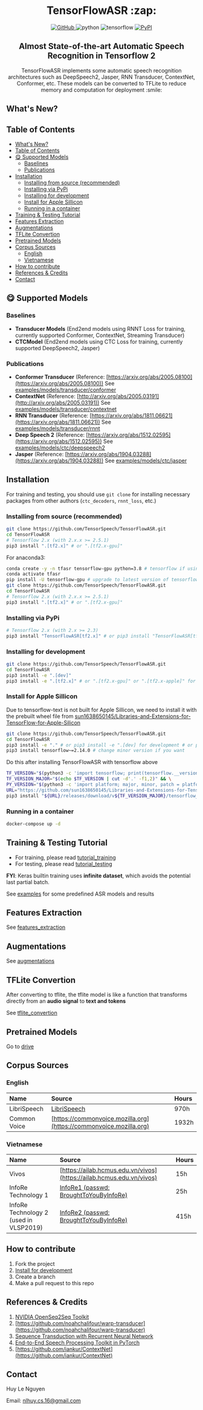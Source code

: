 <h1 align="center">
TensorFlowASR :zap:
</h1>
<p align="center">
<a href="https://github.com/TensorSpeech/TensorFlowASR/blob/main/LICENSE">
  <img alt="GitHub" src="https://img.shields.io/github/license/TensorSpeech/TensorFlowASR?logo=apache&logoColor=green">
</a>
<img alt="python" src="https://img.shields.io/badge/python-%3E%3D3.8-blue?logo=python">
<img alt="tensorflow" src="https://img.shields.io/badge/tensorflow-%3E%3D2.12.0-orange?logo=tensorflow">
<a href="https://pypi.org/project/TensorFlowASR/">
  <img alt="PyPI" src="https://img.shields.io/pypi/v/TensorFlowASR?color=%234285F4&label=release&logo=pypi&logoColor=%234285F4">
</a>
</p>
<h2 align="center">
Almost State-of-the-art Automatic Speech Recognition in Tensorflow 2
</h2>

<p align="center">
TensorFlowASR implements some automatic speech recognition architectures such as DeepSpeech2, Jasper, RNN Transducer, ContextNet, Conformer, etc. These models can be converted to TFLite to reduce memory and computation for deployment :smile:
</p>

## What's New?

## Table of Contents

<!-- TOC -->

- [What's New?](#whats-new)
- [Table of Contents](#table-of-contents)
- [:yum: Supported Models](#yum-supported-models)
  - [Baselines](#baselines)
  - [Publications](#publications)
- [Installation](#installation)
  - [Installing from source (recommended)](#installing-from-source-recommended)
  - [Installing via PyPi](#installing-via-pypi)
  - [Installing for development](#installing-for-development)
  - [Install for Apple Sillicon](#install-for-apple-sillicon)
  - [Running in a container](#running-in-a-container)
- [Training \& Testing Tutorial](#training--testing-tutorial)
- [Features Extraction](#features-extraction)
- [Augmentations](#augmentations)
- [TFLite Convertion](#tflite-convertion)
- [Pretrained Models](#pretrained-models)
- [Corpus Sources](#corpus-sources)
  - [English](#english)
  - [Vietnamese](#vietnamese)
- [How to contribute](#how-to-contribute)
- [References \& Credits](#references--credits)
- [Contact](#contact)

<!-- /TOC -->

## :yum: Supported Models

### Baselines

- **Transducer Models** (End2end models using RNNT Loss for training, currently supported Conformer, ContextNet, Streaming Transducer)
- **CTCModel** (End2end models using CTC Loss for training, currently supported DeepSpeech2, Jasper)

### Publications

- **Conformer Transducer** (Reference: [https://arxiv.org/abs/2005.08100](https://arxiv.org/abs/2005.08100))
  See [examples/models/transducer/conformer](./examples/models/transducer/conformer)
- **ContextNet** (Reference: [http://arxiv.org/abs/2005.03191](http://arxiv.org/abs/2005.03191))
  See [examples/models/transducer/contextnet](./examples/models/transducer/contextnet)
- **RNN Transducer** (Reference: [https://arxiv.org/abs/1811.06621](https://arxiv.org/abs/1811.06621))
  See [examples/models/transducer/rnnt](./examples/models/transducer/rnnt)
- **Deep Speech 2** (Reference: [https://arxiv.org/abs/1512.02595](https://arxiv.org/abs/1512.02595))
  See [examples/models/ctc/deepspeech2](./examples/models/ctc/deepspeech2)
- **Jasper** (Reference: [https://arxiv.org/abs/1904.03288](https://arxiv.org/abs/1904.03288))
  See [examples/models/ctc/jasper](./examples/models/ctc/jasper)

## Installation

For training and testing, you should use `git clone` for installing necessary packages from other authors (`ctc_decoders`, `rnnt_loss`, etc.)

### Installing from source (recommended)

```bash
git clone https://github.com/TensorSpeech/TensorFlowASR.git
cd TensorFlowASR
# Tensorflow 2.x (with 2.x.x >= 2.5.1)
pip3 install ".[tf2.x]" # or ".[tf2.x-gpu]"
```

For anaconda3:

```bash
conda create -y -n tfasr tensorflow-gpu python=3.8 # tensorflow if using CPU, this makes sure conda install all dependencies for tensorflow
conda activate tfasr
pip install -U tensorflow-gpu # upgrade to latest version of tensorflow
git clone https://github.com/TensorSpeech/TensorFlowASR.git
cd TensorFlowASR
# Tensorflow 2.x (with 2.x.x >= 2.5.1)
pip3 install ".[tf2.x]" # or ".[tf2.x-gpu]"
```

### Installing via PyPi

```bash
# Tensorflow 2.x (with 2.x >= 2.3)
pip3 install "TensorFlowASR[tf2.x]" # or pip3 install "TensorFlowASR[tf2.x-gpu]"
```

### Installing for development

```bash
git clone https://github.com/TensorSpeech/TensorFlowASR.git
cd TensorFlowASR
pip3 install -e ".[dev]"
pip3 install -e ".[tf2.x]" # or ".[tf2.x-gpu]" or ".[tf2.x-apple]" for apple m1 machine
```

### Install for Apple Sillicon

Due to tensorflow-text is not built for Apple Sillicon, we need to install it with the prebuilt wheel file from [sun1638650145/Libraries-and-Extensions-for-TensorFlow-for-Apple-Silicon](https://github.com/sun1638650145/Libraries-and-Extensions-for-TensorFlow-for-Apple-Silicon)

```bash
git clone https://github.com/TensorSpeech/TensorFlowASR.git
cd TensorFlowASR
pip3 install -e "." # or pip3 install -e ".[dev] for development # or pip3 install "TensorFlowASR[dev]" from PyPi
pip3 install tensorflow~=2.14.0 # change minor version if you want
```

Do this after installing TensorFlowASR with tensorflow above

```bash
TF_VERSION="$(python3 -c 'import tensorflow; print(tensorflow.__version__)')" && \
TF_VERSION_MAJOR="$(echo $TF_VERSION | cut -d'.' -f1,2)" && \
PY_VERSION="$(python3 -c 'import platform; major, minor, patch = platform.python_version_tuple(); print(f"{major}{minor}");')" && \
URL="https://github.com/sun1638650145/Libraries-and-Extensions-for-TensorFlow-for-Apple-Silicon" && \
pip3 install "${URL}/releases/download/v${TF_VERSION_MAJOR}/tensorflow_text-${TF_VERSION_MAJOR}.0-cp${PY_VERSION}-cp${PY_VERSION}-macosx_11_0_arm64.whl"
```

### Running in a container

```bash
docker-compose up -d
```



## Training & Testing Tutorial

- For training, please read [tutorial_training](./docs/tutorials/training.md)
- For testing, please read [tutorial_testing](./docs/tutorials/testing.md)

**FYI**: Keras builtin training uses **infinite dataset**, which avoids the potential last partial batch.

See [examples](./examples/) for some predefined ASR models and results

## Features Extraction

See [features_extraction](./tensorflow_asr/featurizers/README.md)

## Augmentations

See [augmentations](./tensorflow_asr/augmentations/README.md)

## TFLite Convertion

After converting to tflite, the tflite model is like a function that transforms directly from an **audio signal** to **text and tokens**

See [tflite_convertion](./docs/tutorials/tflite.md)

## Pretrained Models

Go to [drive](https://drive.google.com/drive/folders/1BD0AK30n8hc-yR28C5FW3LqzZxtLOQfl?usp=sharing)

## Corpus Sources

### English

| **Name**     | **Source**                                                         | **Hours** |
| :----------- | :----------------------------------------------------------------- | :-------- |
| LibriSpeech  | [LibriSpeech](http://www.openslr.org/12)                           | 970h      |
| Common Voice | [https://commonvoice.mozilla.org](https://commonvoice.mozilla.org) | 1932h     |

### Vietnamese

| **Name**                               | **Source**                                                                             | **Hours** |
| :------------------------------------- | :------------------------------------------------------------------------------------- | :-------- |
| Vivos                                  | [https://ailab.hcmus.edu.vn/vivos](https://ailab.hcmus.edu.vn/vivos)                   | 15h       |
| InfoRe Technology 1                    | [InfoRe1 (passwd: BroughtToYouByInfoRe)](https://files.huylenguyen.com/25hours.zip)    | 25h       |
| InfoRe Technology 2 (used in VLSP2019) | [InfoRe2 (passwd: BroughtToYouByInfoRe)](https://files.huylenguyen.com/audiobooks.zip) | 415h      |

## How to contribute

1. Fork the project
2. [Install for development](#installing-for-development)
3. Create a branch
4. Make a pull request to this repo

## References & Credits

1. [NVIDIA OpenSeq2Seq Toolkit](https://github.com/NVIDIA/OpenSeq2Seq)
2. [https://github.com/noahchalifour/warp-transducer](https://github.com/noahchalifour/warp-transducer)
3. [Sequence Transduction with Recurrent Neural Network](https://arxiv.org/abs/1211.3711)
4. [End-to-End Speech Processing Toolkit in PyTorch](https://github.com/espnet/espnet)
5. [https://github.com/iankur/ContextNet](https://github.com/iankur/ContextNet)

## Contact

Huy Le Nguyen

Email: nlhuy.cs.16@gmail.com
